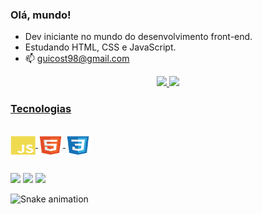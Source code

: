 ### Olá, mundo!
- Dev iniciante no mundo do desenvolvimento front-end.
- Estudando HTML, CSS e JavaScript.
- 📫 guicost98@gmail.com


<div align="center">
  <a href="https://github.com/guicostads">
  <img height="180em" src="https://github-readme-stats.vercel.app/api?username=guicostads&show_icons=true&theme=dracula&include_all_commits=true&count_private=true"/>
  <img height="170em" src="https://github-readme-stats.vercel.app/api/top-langs/?username=guicostads&layout=compact&langs_count=7&theme=dracula"/>
</div>

### Tecnologias
  <div style="display: inline_block"><br>
  <img align="center" alt="Mateus-Js" height="30" width="40" src="https://raw.githubusercontent.com/devicons/devicon/master/icons/javascript/javascript-plain.svg">
  <img align="center" alt="Mateus-HTML" height="30" width="40" src="https://raw.githubusercontent.com/devicons/devicon/master/icons/html5/html5-original.svg">
  <img align="center" alt="Mateus-CSS" height="30" width="40" src="https://raw.githubusercontent.com/devicons/devicon/master/icons/css3/css3-original.svg">
</div>
  
 ##
  
  <div> 
  <a href="https://www.instagram.com/_guicostads/" target="_blank"><img src="https://img.shields.io/badge/-Instagram-%23E4405F?style=for-the-badge&logo=instagram&logoColor=white" target="_blank"></a> 
  <a href = "mailto:guicost98@gmail.com"><img src="https://img.shields.io/badge/-Gmail-%23333?style=for-the-badge&logo=gmail&logoColor=white" target="_blank"></a>
  <a href=  "https://www.linkedin.com/in/guilherme-costa-901653189" target="_blank"> <img src="https://img.shields.io/badge/-LinkedIn-%230077B5?style=for-the-badge&logo=linkedin&logoColor=white" target="_blank"> </a> 
 
  ![Snake animation](https://github.com/guicostads/guicostads/blob/output/github-contribution-grid-snake.svg)
 
</div>
